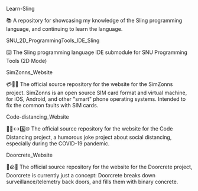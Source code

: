 
Learn-Sling

📚️ A repository for showcasing my knowledge of the Sling programming language, and continuing to learn the language. 

SNU_2D_ProgrammingTools_IDE_Sling

⌨️ The Sling programming language IDE submodule for SNU Programming Tools (2D Mode)

SimZonns_Website

💳️📶️🌐️ The official source repository for the website for the SimZonns project. SimZonns is an open source SIM card format and virtual machine, for iOS, Android, and other "smart" phone operating systems. Intended to fix the common faults with SIM cards.

Code-distancing_Website

💾️🦠️↔️6️⃣️🌐️ The official source repository for the website for the Code Distancing project, a humorous joke project about social distancing, especially during the COVID-19 pandemic.

Doorcrete_Website

🚪️🪨️🌐️ The official source repository for the website for the Doorcrete project, Doorcrete is currently just a concept: Doorcrete breaks down surveillance/telemetry back doors, and fills them with binary concrete.

